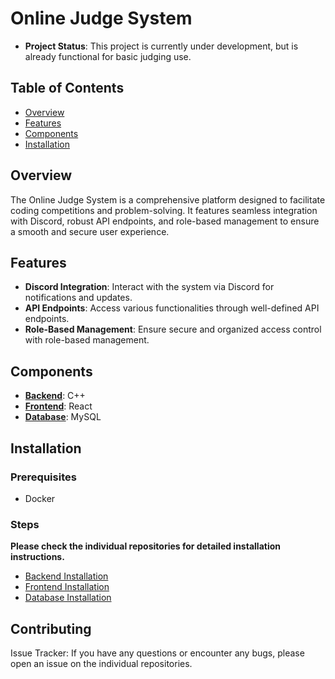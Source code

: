 # Online Judge System
- **Project Status**: This project is currently under development, but is already functional for basic judging use.

## Table of Contents
- [Overview](#overview)
- [Features](#features)
- [Components](#components)
- [Installation](#installation)

## Overview
The Online Judge System is a comprehensive platform designed to facilitate coding competitions and problem-solving. It features seamless integration with Discord, robust API endpoints, and role-based management to ensure a smooth and secure user experience.

## Features
- **Discord Integration**: Interact with the system via Discord for notifications and updates.
- **API Endpoints**: Access various functionalities through well-defined API endpoints.
- **Role-Based Management**: Ensure secure and organized access control with role-based management.

## Components
- [**Backend**](https://github.com/CG-AA/CGOJ-BackEnd): C++
- [**Frontend**](https://github.com/CG-AA/CGOJ-FrontEnd): React
- [**Database**](https://github.com/CG-AA/CGOJ-DataBase): MySQL

## Installation
### Prerequisites
- Docker

### Steps
**Please check the individual repositories for detailed installation instructions.**
- [Backend Installation](https://github.com/CG-AA/CGOJ-BackEnd#installation)
- [Frontend Installation](https://github.com/CG-AA/CGOJ-FrontEnd#installation)
- [Database Installation](https://github.com/CG-AA/CGOJ-DataBase#installation)

## Contributing
Issue Tracker: If you have any questions or encounter any bugs, please open an issue on the individual repositories.